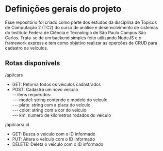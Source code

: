 # Definições gerais do projeto
Esse repositório foi criado como parte dos estudos da disciplina de Tópicos de Computação 2 (TC2) do curso de análise e desenvolvimento de sistemas 
do Instituto Federa de Ciência e Tecnologia de São Paulo Campus São Carlos.
Trata-se de um backend simples feito utilizando NodeJS e o framework express e tem como objetivo realizar as operções de CRUD para cadastro de veículos.

## Rotas disponívels

/api/cars
- GET: Retorna todos os veículos cadastrados
- POST: Cadastra um novo veículo  
  -- itens requeridos:  
    --- model: string contendo o modelo do veículo  
    --- plate: string com a placa do veículo  
    --- color: string com a cor do veículo  
    --- km: numero de kilometros rodados do veículo  

/api/cars/:id 
- GET: Busca o veículo com o ID informado
- PUT: Altera o veículo com o ID informado
- DELETE: Deleta o veículo com o ID informado
